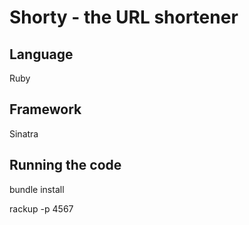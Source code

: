 Shorty - the URL shortener
================

## Language
Ruby

## Framework
Sinatra

## Running the code
bundle install

rackup -p 4567
